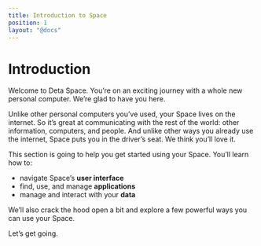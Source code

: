 ```yaml
---
title: Introduction to Space
position: 1
layout: "@docs"
---
```


# Introduction

Welcome to Deta Space. You’re on an exciting journey with a whole new personal computer. We’re glad to have you here.

Unlike other personal computers you’ve used, your Space lives on the internet. So it’s great at communicating with the rest of the world: other information, computers, and people. And unlike other ways you already use the internet, Space puts you in the driver’s seat. We think you’ll love it.

This section is going to help you get started using your Space. You’ll learn how to:

- navigate Space’s **user interface**
- find, use, and manage **applications**
- manage and interact with your **data**

We’ll also crack the hood open a bit and explore a few powerful ways you can use your Space.

Let’s get going.